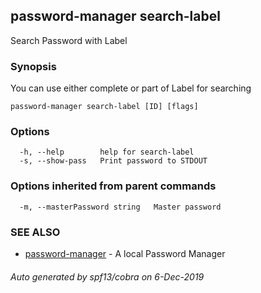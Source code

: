 ## password-manager search-label

Search Password with Label

### Synopsis

You can use either complete or part of Label for searching

```
password-manager search-label [ID] [flags]
```

### Options

```
  -h, --help        help for search-label
  -s, --show-pass   Print password to STDOUT
```

### Options inherited from parent commands

```
  -m, --masterPassword string   Master password
```

### SEE ALSO

* [password-manager](password-manager.md)	 - A local Password Manager

###### Auto generated by spf13/cobra on 6-Dec-2019
